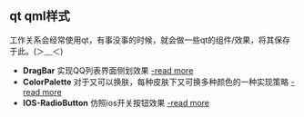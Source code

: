## qt qml样式
工作关系会经常使用qt，有事没事的时候，就会做一些qt的组件/效果，将其保存于此。(＞﹏＜)

 - **DragBar** 实现QQ列表界面侧划效果 [-read more](http://o3or.com/archives/276/ "传送门开启")
 - **ColorPalette** 对于又可以换肤，每种皮肤下又可换多种颜色的一种实现策略 [-read more](http://o3or.com/archives/313/ "传送门开启")
 - **IOS-RadioButton** 仿照ios开关按钮效果 [-read more](http://o3or.com/archives/303/ "传送门开启")
